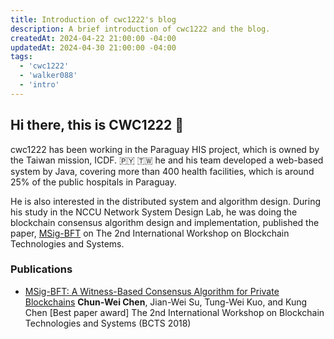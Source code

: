 ```yaml
---
title: Introduction of cwc1222's blog
description: A brief introduction of cwc1222 and the blog.
createdAt: 2024-04-22 21:00:00 -04:00
updatedAt: 2024-04-30 21:00:00 -04:00
tags:
  - 'cwc1222'
  - 'walker088'
  - 'intro'
---
```


## Hi there, this is CWC1222 👋

cwc1222 has been working in the Paraguay HIS project, which is owned by the Taiwan mission, ICDF. 🇵🇾 🇹🇼
he and his team developed a web-based system by Java, covering more than 400 health facilities, which is around 25% of the public hospitals in Paraguay.

He is also interested in the distributed system and algorithm design. During his study in the NCCU Network System Design Lab, he was doing the blockchain consensus algorithm design and implementation,
published the paper, [MSig-BFT](https://ieeexplore.ieee.org/document/8644609) on The 2nd International Workshop on Blockchain Technologies and Systems.

### Publications

- [MSig-BFT: A Witness-Based Consensus Algorithm for Private Blockchains](https://ieeexplore.ieee.org/document/8644609)
  **Chun-Wei Chen**, Jian-Wei Su, Tung-Wei Kuo, and Kung Chen
  [Best paper award] The 2nd International Workshop on Blockchain Technologies and Systems (BCTS 2018)
